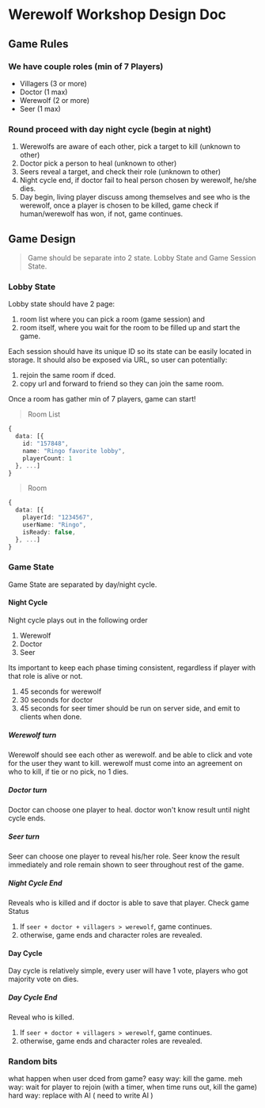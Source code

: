 # Werewolf Workshop Design Doc

## Game Rules

### We have couple roles (min of 7 Players)
* Villagers (3 or more)
* Doctor (1 max)
* Werewolf (2 or more)
* Seer (1 max)

### Round proceed with day night cycle (begin at night)
1. Werewolfs are aware of each other, pick a target to kill (unknown to other)
2. Doctor pick a person to heal (unknown to other)
3. Seers reveal a target, and check their role (unknown to other)
4. Night cycle end, if doctor fail to heal person chosen by werewolf, he/she dies.
5. Day begin, living player discuss among themselves and see who is the werewolf, once a player is chosen to be killed, game check if human/werewolf has won, if not, game continues.

## Game Design
> Game should be separate into 2 state. Lobby State and Game Session State.

### Lobby State
Lobby state should have 2 page:
1. room list where you can pick a room (game session) and
2. room itself, where you wait for the room to be filled up and start the game.

Each session should have its unique ID so its state can be easily located in storage. It should also be exposed via URL, so user can potentially:
1. rejoin the same room if dced.
2. copy url and forward to friend so they can join the same room.

Once a room has gather min of 7 players, game can start!

> Room List
```typescript
{
  data: [{
    id: "157848",
    name: "Ringo favorite lobby",
    playerCount: 1
  }, ...]
}
```

> Room
```typescript
{
  data: [{
    playerId: "1234567",
    userName: "Ringo",
    isReady: false,
  }, ...]
}
```

### Game State
Game State are separated by day/night cycle.

#### Night Cycle
Night cycle plays out in the following order
1. Werewolf
2. Doctor
3. Seer

Its important to keep each phase timing consistent, regardless if player with that role is alive or not.
1. 45 seconds for werewolf
2. 30 seconds for doctor
3. 45 seconds for seer
timer should be run on server side, and emit to clients when done.

##### Werewolf turn
Werewolf should see each other as werewolf. and be able to click and vote for the user they want to kill. werewolf must come into an agreement on who to kill, if tie or no pick, no 1 dies.

##### Doctor turn
Doctor can choose one player to heal. doctor won't know result until night cycle ends.

##### Seer turn
Seer can choose one player to reveal his/her role. Seer know the result immediately and role remain shown to seer throughout rest of the game.

##### Night Cycle End
Reveals who is killed and if doctor is able to save that player. Check game Status
1. If `seer + doctor + villagers > werewolf`, game continues.
2. otherwise, game ends and character roles are revealed.

#### Day Cycle
Day cycle is relatively simple, every user will have 1 vote, players who got majority vote on dies.

##### Day Cycle End
Reveal who is killed.
1. If `seer + doctor + villagers > werewolf`, game continues.
2. otherwise, game ends and character roles are revealed.

### Random bits
what happen when user dced from game?
easy way: kill the game.
meh way: wait for player to rejoin (with a timer, when time runs out, kill the game)
hard way: replace with AI ( need to write AI )

